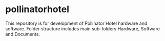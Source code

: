 # pollinatorhotel
This repository is for development of Pollinator Hotel hardware and software. Folder structure includes main sub-folders Hardware, Software and Documents.
